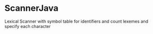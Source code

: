# ScannerJava
Lexical Scanner with symbol table for identifiers and count lexemes and specify each character    
